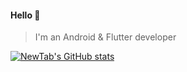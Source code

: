 
#### Hello 👏

> I'm an Android & Flutter developer

[![NewTab's GitHub stats](https://github-readme-stats.vercel.app/api?username=jiang111&count_private=true&bg_color=30,e96443,904e95&title_color=fff&text_color=fff)](https://github.com/jiang111/jiang111)

